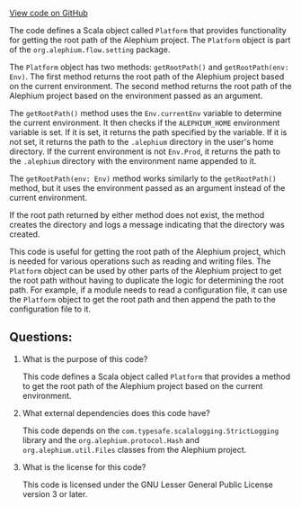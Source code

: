 [View code on GitHub](https://github.com/alephium/alephium/flow/src/main/scala/org/alephium/flow/setting/Platform.scala)

The code defines a Scala object called `Platform` that provides functionality for getting the root path of the Alephium project. The `Platform` object is part of the `org.alephium.flow.setting` package.

The `Platform` object has two methods: `getRootPath()` and `getRootPath(env: Env)`. The first method returns the root path of the Alephium project based on the current environment. The second method returns the root path of the Alephium project based on the environment passed as an argument.

The `getRootPath()` method uses the `Env.currentEnv` variable to determine the current environment. It then checks if the `ALEPHIUM_HOME` environment variable is set. If it is set, it returns the path specified by the variable. If it is not set, it returns the path to the `.alephium` directory in the user's home directory. If the current environment is not `Env.Prod`, it returns the path to the `.alephium` directory with the environment name appended to it.

The `getRootPath(env: Env)` method works similarly to the `getRootPath()` method, but it uses the environment passed as an argument instead of the current environment.

If the root path returned by either method does not exist, the method creates the directory and logs a message indicating that the directory was created.

This code is useful for getting the root path of the Alephium project, which is needed for various operations such as reading and writing files. The `Platform` object can be used by other parts of the Alephium project to get the root path without having to duplicate the logic for determining the root path. For example, if a module needs to read a configuration file, it can use the `Platform` object to get the root path and then append the path to the configuration file to it.
## Questions: 
 1. What is the purpose of this code?
    
    This code defines a Scala object called `Platform` that provides a method to get the root path of the Alephium project based on the current environment.

2. What external dependencies does this code have?
    
    This code depends on the `com.typesafe.scalalogging.StrictLogging` library and the `org.alephium.protocol.Hash` and `org.alephium.util.Files` classes from the Alephium project.

3. What is the license for this code?
    
    This code is licensed under the GNU Lesser General Public License version 3 or later.